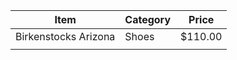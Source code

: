 | Item                 | Category | Price   |
| -------------------- | -------- | ------- |
| Birkenstocks Arizona | Shoes    | $110.00 |
|                      |          |         |


